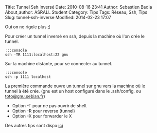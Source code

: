 Title: Tunnel Ssh Inversé
Date: 2010-08-16 23:41
Author: Sebastien Badia
About_author: ASRALL Student
Category: Tips
Tags: Réseau, Ssh, Tips
Slug: tunnel-ssh-inverse
Modified: 2014-02-23 17:07

Oui on ne rigole plus ;)

Pour créer un tunnel inversé en ssh, depuis la machine où l'on crée le tunnel.

    :::console
    ssh -TR 1111:localhost:22 gnu

Sur la machine distante, pour se connecter au tunnel.

    :::console
    ssh -p 1111 localhost

La première commande ouvre un tunnel sur gnu vers la machine où le tunnel à été crée. (gnu est un host configuré dans le .ssh/config, ou toto@gnu.sebian.fr)

* Option -T pour ne pas ouvrir de shell.
* Option -R pour reverse (tunnel)
* Option -X pour forwarder le X

Des autres tips sont dispo [ici](http://wiki.sebian.fr/doku.php?id=tips:ssh)
